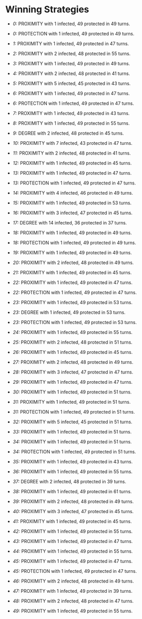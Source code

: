# Winning Strategies

* _0:_ PROXIMITY with 1 infected, 49 protected in 49 turns.


* _0:_ PROTECTION with 1 infected, 49 protected in 49 turns.


* _1:_ PROXIMITY with 1 infected, 49 protected in 47 turns.


* _2:_ PROXIMITY with 2 infected, 48 protected in 55 turns.


* _3:_ PROXIMITY with 1 infected, 49 protected in 49 turns.


* _4:_ PROXIMITY with 2 infected, 48 protected in 41 turns.


* _5:_ PROXIMITY with 5 infected, 45 protected in 43 turns.


* _6:_ PROXIMITY with 1 infected, 49 protected in 47 turns.


* _6:_ PROTECTION with 1 infected, 49 protected in 47 turns.


* _7:_ PROXIMITY with 1 infected, 49 protected in 43 turns.


* _8:_ PROXIMITY with 1 infected, 49 protected in 55 turns.


* _9:_ DEGREE with 2 infected, 48 protected in 45 turns.


* _10:_ PROXIMITY with 7 infected, 43 protected in 47 turns.


* _11:_ PROXIMITY with 2 infected, 48 protected in 41 turns.


* _12:_ PROXIMITY with 1 infected, 49 protected in 45 turns.


* _13:_ PROXIMITY with 1 infected, 49 protected in 47 turns.


* _13:_ PROTECTION with 1 infected, 49 protected in 47 turns.


* _14:_ PROXIMITY with 4 infected, 46 protected in 49 turns.


* _15:_ PROXIMITY with 1 infected, 49 protected in 53 turns.


* _16:_ PROXIMITY with 3 infected, 47 protected in 45 turns.


* _17:_ DEGREE with 14 infected, 36 protected in 37 turns.


* _18:_ PROXIMITY with 1 infected, 49 protected in 49 turns.


* _18:_ PROTECTION with 1 infected, 49 protected in 49 turns.


* _19:_ PROXIMITY with 1 infected, 49 protected in 49 turns.


* _20:_ PROXIMITY with 2 infected, 48 protected in 49 turns.


* _21:_ PROXIMITY with 1 infected, 49 protected in 45 turns.


* _22:_ PROXIMITY with 1 infected, 49 protected in 47 turns.


* _22:_ PROTECTION with 1 infected, 49 protected in 47 turns.


* _23:_ PROXIMITY with 1 infected, 49 protected in 53 turns.


* _23:_ DEGREE with 1 infected, 49 protected in 53 turns.


* _23:_ PROTECTION with 1 infected, 49 protected in 53 turns.


* _24:_ PROXIMITY with 1 infected, 49 protected in 55 turns.


* _25:_ PROXIMITY with 2 infected, 48 protected in 51 turns.


* _26:_ PROXIMITY with 1 infected, 49 protected in 45 turns.


* _27:_ PROXIMITY with 2 infected, 48 protected in 49 turns.


* _28:_ PROXIMITY with 3 infected, 47 protected in 47 turns.


* _29:_ PROXIMITY with 1 infected, 49 protected in 47 turns.


* _30:_ PROXIMITY with 1 infected, 49 protected in 51 turns.


* _31:_ PROXIMITY with 1 infected, 49 protected in 51 turns.


* _31:_ PROTECTION with 1 infected, 49 protected in 51 turns.


* _32:_ PROXIMITY with 5 infected, 45 protected in 51 turns.


* _33:_ PROXIMITY with 1 infected, 49 protected in 51 turns.


* _34:_ PROXIMITY with 1 infected, 49 protected in 51 turns.


* _34:_ PROTECTION with 1 infected, 49 protected in 51 turns.


* _35:_ PROXIMITY with 1 infected, 49 protected in 43 turns.


* _36:_ PROXIMITY with 1 infected, 49 protected in 55 turns.


* _37:_ DEGREE with 2 infected, 48 protected in 39 turns.


* _38:_ PROXIMITY with 1 infected, 49 protected in 61 turns.


* _39:_ PROXIMITY with 2 infected, 48 protected in 49 turns.


* _40:_ PROXIMITY with 3 infected, 47 protected in 45 turns.


* _41:_ PROXIMITY with 1 infected, 49 protected in 45 turns.


* _42:_ PROXIMITY with 1 infected, 49 protected in 55 turns.


* _43:_ PROXIMITY with 1 infected, 49 protected in 47 turns.


* _44:_ PROXIMITY with 1 infected, 49 protected in 55 turns.


* _45:_ PROXIMITY with 1 infected, 49 protected in 47 turns.


* _45:_ PROTECTION with 1 infected, 49 protected in 47 turns.


* _46:_ PROXIMITY with 2 infected, 48 protected in 49 turns.


* _47:_ PROXIMITY with 1 infected, 49 protected in 39 turns.


* _48:_ PROXIMITY with 2 infected, 48 protected in 47 turns.


* _49:_ PROXIMITY with 1 infected, 49 protected in 55 turns.


